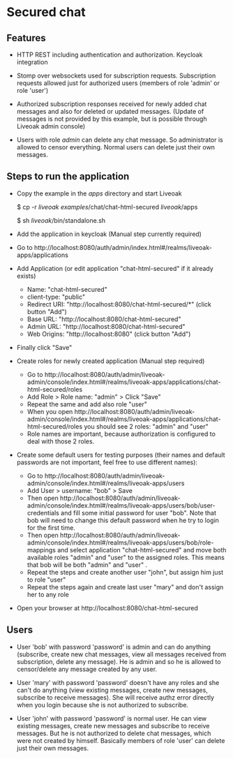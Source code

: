 Secured chat
============
Features
--------
* HTTP REST including authentication and authorization. Keycloak integration

* Stomp over websockets used for subscription requests. Subscription requests allowed just for authorized users (members of role 'admin' or role 'user')

* Authorized subscription responses received for newly added chat messages and also for deleted or updated messages. (Update of messages is not provided by this example, but is possible through Liveoak admin console)

* Users with role _admin_ can delete any chat message. So administrator is allowed to censor everything. Normal users can delete just their own messages.

Steps to run the application
----------------------------
* Copy the example in the _apps_ directory and start Liveoak

	$ cp -r _liveoak examples_/chat/chat-html-secured _liveoak_/apps
	
	$ sh _liveoak_/bin/standalone.sh

* Add the application in keycloak (Manual step currently required)

 * Go to http://localhost:8080/auth/admin/index.html#/realms/liveoak-apps/applications
 * Add Application (or edit application "chat-html-secured" if it already exists)
   * Name: "chat-html-secured"
   * client-type: "public"
   * Redirect URI: "http://localhost:8080/chat-html-secured/*" (click button "Add") 
   * Base URL: "http://localhost:8080/chat-html-secured"
   * Admin URL: "http://localhost:8080/chat-html-secured"
   * Web Origins: "http://localhost:8080" (click button "Add")
 * Finally click "Save"

* Create roles for newly created application (Manual step required)
  * Go to http://localhost:8080/auth/admin/liveoak-admin/console/index.html#/realms/liveoak-apps/applications/chat-html-secured/roles
  * Add Role > Role name: "admin" > Click "Save"
  * Repeat the same and add also role "user"
  * When you open http://localhost:8080/auth/admin/liveoak-admin/console/index.html#/realms/liveoak-apps/applications/chat-html-secured/roles you should see 2 roles: "admin" and "user"
  * Role names are important, because authorization is configured to deal with those 2 roles.

* Create some default users for testing purposes (their names and default passwords are not important, feel free to use different names):
  * Go to http://localhost:8080/auth/admin/liveoak-admin/console/index.html#/realms/liveoak-apps/users
  * Add User > username: "bob" > Save
  * Then open http://localhost:8080/auth/admin/liveoak-admin/console/index.html#/realms/liveoak-apps/users/bob/user-credentials and fill some initial password for user "bob". Note that bob will need to change this default password when he try to login for the first time.
  * Then open http://localhost:8080/auth/admin/liveoak-admin/console/index.html#/realms/liveoak-apps/users/bob/role-mappings and select application "chat-html-secured" and move both available roles "admin" and "user" to the assigned roles. This means that bob will be both "admin" and "user" .
  * Repeat the steps and create another user "john", but assign him just to role "user"
  * Repeat the steps again and create last user "mary" and don't assign her to any role

* Open your browser at http://localhost:8080/chat-html-secured

Users
-----
- User 'bob' with password 'password' is admin and can do anything (subscribe, create new chat messages, view all messages received from subscription, delete any message). He is admin and so he is allowed to censor/delete any message created by any user.

- User 'mary' with password 'password' doesn't have any roles and she can't do anything (view existing messages, create new messages, subscribe to receive messages). She will receive authz error directly
 when you login because she is not authorized to subscribe.

- User 'john' with password 'password' is normal user. He can view existing messages, create new messages and subscribe to receive messages. But he is not authorized
to delete chat messages, which were not created by himself. Basically members of role 'user' can delete just their own messages.


